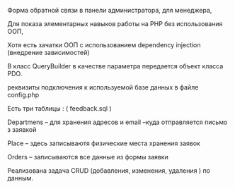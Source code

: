 Форма обратной связи в панели администратора, для менеджера, 

Для показа элементарных навыков работы на PHP без использования ООП,

Хотя есть зачатки ООП с использованием  dependency injection (внедрение зависимостей)

В класс  QueryBuilder в качестве параметра передается объект класса PDO.

реквизиты подключения к используемой базе данных в файле config.php

Есть три таблицы :  ( feedback.sql  )

Departmens – для хранения адресов и email –куда отправляется письмо з заявкой

Place – здесь записываютя физические места хранения заявок

Orders – записываются все данные из формы заявки

Реализована задача CRUD (добавления, изменения,  удаления ) по данным.


 
